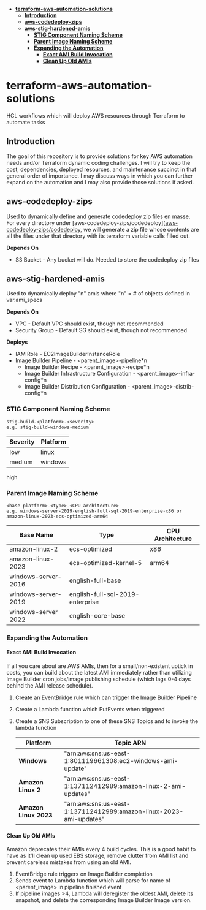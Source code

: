 - [**terraform-aws-automation-solutions**](#terraform-aws-automation-solutions)
  - [**Introduction**](#introduction)
  - [**aws-codedeploy-zips**](#aws-codedeploy-zips)
  - [**aws-stig-hardened-amis**](#aws-stig-hardened-amis)
    - [**STIG Component Naming Scheme**](#stig-component-naming-scheme)
    - [**Parent Image Naming Scheme**](#parent-image-naming-scheme)
    - [**Expanding the Automation**](#expanding-the-automation)
      - [**Exact AMI Build Invocation**](#exact-ami-build-invocation)
      - [**Clean Up Old AMIs**](#clean-up-old-amis)

# **terraform-aws-automation-solutions**

HCL workflows which will deploy AWS resources through Terraform to automate tasks

## **Introduction**
The goal of this repository is to provide solutions for key AWS automation needs and/or Terraform dynamic coding challenges. I will try to keep the cost, dependencies, deployed resources, and maintenance succinct in that general order of importance. I may discuss ways in which you can further expand on the automation and I may also provide those solutions if asked.

## **aws-codedeploy-zips**

Used to dynamically define and generate codedeploy zip files en masse. For every directory under [aws-codedeploy-zips/codedeploy]([aws-codedeploy-zips/codedeploy](https://github.com/Kintex98/terraform-aws-automation-solutions/tree/main/aws-codedeploy-zips/codedeploy), we will generate a zip file whose contents are all the files under that directory with its terraform variable calls filled out.

**Depends On**
- S3 Bucket - Any bucket will do. Needed to store the codedeploy zip files

## **aws-stig-hardened-amis**

Used to dynamically deploy "n" amis where "n" = # of objects defined in var.ami_specs

**Depends On**
- VPC            - Default VPC should exist, though not recommended
- Security Group - Default SG should exist, though not recommended

**Deploys**
- IAM Role - EC2ImageBuilderInstanceRole
- Image Builder Pipeline - <parent_image>-pipeline*n
  - Image Builder Recipe - <parent_image>-recipe*n
  - Image Builder Infrastructure Configuration - <parent_image>-infra-config*n
  - Image Builder Distribution Configuration - <parent_image>-distrib-config*n

### **STIG Component Naming Scheme**
```
stig-build-<platform>-<severity>
e.g. stig-build-windows-medium
```
| Severity | Platform |
| -------- | -------- |
| low      | linux    |
| medium   | windows  |
high

### **Parent Image Naming Scheme**
```
<base platform>-<type>-<CPU architecture>
e.g. windows-server-2019-english-full-sql-2019-enterprise-x86 or amazon-linux-2023-ecs-optimized-arm64
```
| Base Name           | Type                             | CPU Architecture |
| ------------------- | -------------------------------- | ---------------- |
| amazon-linux-2      | ecs-optimized                    | x86              |
| amazon-linux-2023   | ecs-optimized-kernel-5           | arm64            |
| windows-server-2016 | english-full-base                |
| windows-server-2019 | english-full-sql-2019-enterprise |
| windows-server 2022 | english-core-base                |

### **Expanding the Automation**

#### **Exact AMI Build Invocation**

If all you care about are AWS AMIs, then for a small/non-existent uptick in costs, you can build about the latest AMI immediately rather than utilizing Image Builder cron jobs/image publishing schedule (which lags 0-4 days behind the AMI release schedule).
1. Create an EventBridge rule which can trigger the Image Builder Pipeline
2. Create a Lambda function which PutEvents when triggered
3. Create a SNS Subscription to one of these SNS Topics and to invoke the lambda function
    
    | Platform              | Topic ARN                                                          |
    | --------------------- | ------------------------------------------------------------------ |
    | **Windows**           | "arn:aws:sns:us-east-1:801119661308:ec2-windows-ami-update"        |
    | **Amazon Linux 2**    | "arn:aws:sns:us-east-1:137112412989:amazon-linux-2-ami-updates"    |
    | **Amazon Linux 2023** | "arn:aws:sns:us-east-1:137112412989:amazon-linux-2023-ami-updates" |

#### **Clean Up Old AMIs**

Amazon deprecates their AMIs every 4 build cycles. This is a good habit to have as it'll clean up used EBS storage, remove clutter from AMI list and prevent careless mistakes from using an old AMI.

1. EventBridge rule triggers on Image Builder completion
2. Sends event to Lambda function which will parse for name of <parent_image> in pipeline finished event
3. If pipeline images >4, Lambda will deregister the oldest AMI, delete its snapshot, and delete the corresponding Image Builder Image version.